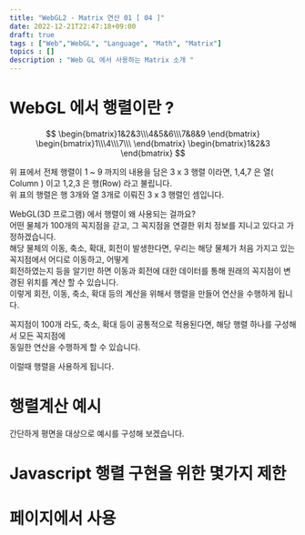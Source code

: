 ```yaml
---
title: "WebGL2 - Matrix 연산 01 [ 04 ]"
date: 2022-12-21T22:47:18+09:00
draft: true
tags : ["Web","WebGL", "Language", "Math", "Matrix"]
topics : []
description : "Web GL 에서 사용하는 Matrix 소개 "
---
```



# WebGL 에서 행렬이란 ?
$$
\begin{bmatrix}1&2&3\\\4&5&6\\\7&8&9 \end{bmatrix} \begin{bmatrix}1\\\4\\\7\\\ \end{bmatrix}  \begin{bmatrix}1&2&3 \end{bmatrix}
$$

   위 표에서 전체 행렬이 1 ~ 9 까지의 내용을 담은 3 x 3 행렬 이라면, 1,4,7 은 열( Column ) 이고 1,2,3 은 행(Row) 라고 불립니다.    
   위 표의 행렬은 행 3개와 열 3개로 이뤄진 3 x 3 행렬인 셈입니다.   

   WebGL(3D 프로그램) 에서 행렬이 왜 사용되는 걸까요?    
   어떤 물체가 100개의 꼭지점을 갇고, 그 꼭지점을 연결한 위치 정보를 지니고 있다고 가정하겠습니다.   
   해당 물체의 이동, 축소, 확대, 회전이 발생한다면, 우리는 해당 물체가 처음 가지고 있는 꼭지점에서 어디로 이동하고, 어떻게    
   회전하였는지 등을 알기만 하면 이동과 회전에 대한 데이터를 통해 원래의 꼭지점이 변경된 위치를 계산 할 수 있습니다.    
   이렇게 회전, 이동, 축소, 확대 등의 계산을 위해서 행렬을 만들어 연산을 수행하게 됩니다.    

   꼭지점이 100개 라도, 축소, 확대 등이 공통적으로 적용된다면, 해당 행렬 하나를 구성해서 모든 꼭지점에    
   동일한 연산을 수행하게 할 수 있습니다.    

   이럴때 행렬을 사용하게 됩니다.    

# 행렬계산 예시

   간단하게 평면을 대상으로 예시를 구성해 보겠습니다.    
      

# Javascript 행렬 구현을 위한 몇가지 제한 


# 페이지에서 사용
